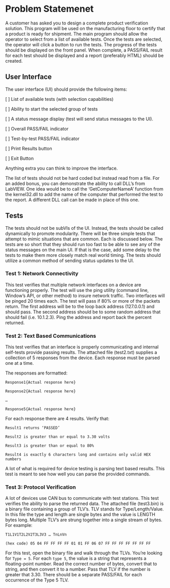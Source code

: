 # Problem Statemenet
A customer has asked you to design a complete product verification solution.  This program will be used on the manufacturing floor to certify that a product is ready for shipment.  The main program should allow the operator to select from a list of available tests.  Once the tests are selected, the operator will click a button to run the tests.  The progress of the tests should be displayed on the front panel.  When complete, a PASS/FAIL result for each test should be displayed and a report (preferably HTML) should be created.

## User Interface 

The user interface (UI) should provide the following items: 

[ ] List of available tests (with selection capabilities) 

[ ] Ability to start the selected group of tests 

[ ] A status message display (test will send status messages to the UI). 

[ ] Overall PASS/FAIL indicator 

[ ] Test-by-test PASS/FAIL indicator 

[ ] Print Results button 

[ ] Exit Button 

Anything extra you can think to improve the interface.

The list of tests should not be hard coded but instead read from a file.  For an added bonus, you can demonstrate the ability to call DLL’s from LabVIEW.  One idea would be to call the ‘GetComputerNameA’ function from the kernel32.dll to add the name of the computer that performed the test to the report.  A different DLL call can be made in place of this one.

## Tests 

The tests should not be subVIs of the UI.  Instead, the tests should be called dynamically to promote modularity.  There will be three simple tests that attempt to mimic situations that are common.  Each is discussed below.  The tests are so short that they should run too fast to be able to see any of the status messages on the main UI.  If that is the case, add some delay to the tests to make them more closely match real world timing.  The tests should utilize a common method of sending status updates to the UI. 

### Test 1: Network Connectivity 

This test verifies that multiple network interfaces on a device are functioning properly.  The test will use the ping utility (command line, Window’s API, or other method) to insure network traffic.  Two interfaces will be pinged 20 times each.  The test will pass if 80% or more of the packets return.  The first address will be to the loop back address (127.0.0.1) and should pass.  The second address should be to some random address that should fail (i.e. 10.1.2.3).  Ping the address and report back the percent returned. 

### Test 2: Text Based Communications 

This test verifies that an interface is properly communicating and internal self-tests provide passing results.  The attached file (test2.txt) supplies a collection of 5 responses from the device.  Each response must be parsed one at a time.  

The responses are formatted:
``` 
Response1{Actual response here} 

Response2{Actual response here} 

… 

Response5{Actual response here} 
```
 

For each response there are 4 results. Verify that: 
```
Result1 returns ‘PASSED’ 

Result2 is greater than or equal to 3.30 volts 

Result3 is greater than or equal to 80% 

Result4 is exactly 6 characters long and contains only valid HEX numbers 
```
 

A lot of what is required for device testing is parsing text based results.  This test is meant to see how well you can parse the provided commands. 

### Test 3: Protocol Verification 

A lot of devices use CAN bus to communicate with test stations.  This test verifies the ability to parse the returned data.  The attached file (test3.bin) is a binary file containing a group of TLV’s.  TLV stands for Type/Length/Value.  In this file the type and length are single bytes and the value is LENGTH bytes long.  Multiple TLV’s are strung together into a single stream of bytes.  For example: 

 

`T1L1V1T2L2V2T3L3V3 … TnLnVn` 

`(hex code) 05 04 FF FF FF FF 01 01 FF 06 07 FF FF FF FF FF FF FF `

 

For this test, open the binary file and walk through the TLVs.  You’re looking for `Type = 5`.  For each `type 5`, the value is a string that represents a floating-point number.  Read the correct number of bytes, convert that to string, and then convert it to a number.  Pass that TLV if the number is greater that 3.30.  There should be a separate PASS/FAIL for each occurrence of the Type 5 TLV.

